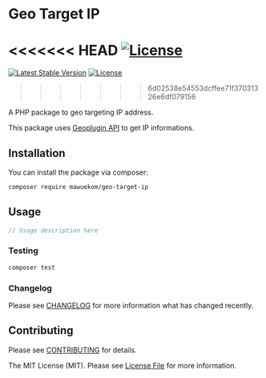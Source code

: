 # Geo Target IP

<<<<<<< HEAD
[![License](https://poser.pugx.org/mawuekom/geo-target-ip/license)](https://packagist.org/packages/mawuekom/geo-target-ip)
=======
[![Latest Stable Version](https://poser.pugx.org/mawuekom/geo-target-ip/v)](https://packagist.org/packages/mawuekom/geo-target-ip) [![License](https://poser.pugx.org/mawuekom/geo-target-ip/license)](https://packagist.org/packages/mawuekom/geo-target-ip)
>>>>>>> 6d02538e54553dcffee71f37031326e6df079156

A PHP package to geo targeting IP address.

This package uses [Geoplugin API](http://www.geoplugin.com/) to get IP informations.

## Installation

You can install the package via composer:

```bash
composer require mawuekom/geo-target-ip
```

## Usage

```php
// Usage description here
```

### Testing

```bash
composer test
```

### Changelog

Please see [CHANGELOG](CHANGELOG.md) for more information what has changed recently.

## Contributing

Please see [CONTRIBUTING](CONTRIBUTING.md) for details.


The MIT License (MIT). Please see [License File](LICENSE.md) for more information.

